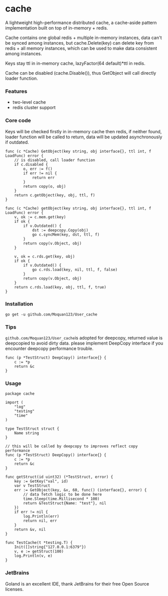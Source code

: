 # cache
A lightweight high-performance distributed cache, a cache-aside pattern implementation built on top of in-memory + redis.

Cache contains one global redis + multiple in-memory instances, data can't be synced among instances, but cache.Delete(key) can delete key from redis + all memory instances, which can be used to make data consistent among instances.

Keys stay ttl in in-memory cache, lazyFactor(64 default)*ttl in redis.

Cache can be disabled (cache.Disable()), thus GetObject will call directly loader function.

### Features

* two-level cache
* redis cluster support


### Core code
Keys will be checked firstly in in-memory cache then redis, if neither found, loader function will be called to return, data will be updated asynchronously if outdated.
```bigquery
func (c *Cache) GetObject(key string, obj interface{}, ttl int, f LoadFunc) error {
	// is disabled, call loader function
	if c.disabled {
		o, err := f()
		if err != nil {
			return err
		}
		return copy(o, obj)
	}
	return c.getObject(key, obj, ttl, f)
}

func (c *Cache) getObject(key string, obj interface{}, ttl int, f LoadFunc) error {
	v, ok := c.mem.get(key)
	if ok {
		if v.Outdated() {
			dst := deepcopy.Copy(obj)
			go c.syncMem(key, dst, ttl, f)
		}
		return copy(v.Object, obj)
	}

	v, ok = c.rds.get(key, obj)
	if ok {
		if v.Outdated() {
			go c.rds.load(key, nil, ttl, f, false)
		}
		return copy(v.Object, obj)
	}
	return c.rds.load(key, obj, ttl, f, true)
}
```


### Installation

`go get -u github.com/Moquan123/User_cache`


### Tips

```github.com/Moquan123/User_cache```is adopted for deepcopy, returned value is deepcopied to avoid dirty data.
please implement DeepCopy interface if you encounter deepcopy performance trouble.

```bigquery
func (p *TestStruct) DeepCopy() interface{} {
	c := *p
	return &c
}
```

### Usage

``` bigquery
package cache

import (
	"log"
	"testing"
	"time"
)

type TestStruct struct {
	Name string
}

// this will be called by deepcopy to improves reflect copy performance
func (p *TestStruct) DeepCopy() interface{} {
	c := *p
	return &c
}

func getStruct(id uint32) (*TestStruct, error) {
	key := GetKey("val", id)
	var v TestStruct
	err := GetObject(key, &v, 60, func() (interface{}, error) {
		// data fetch logic to be done here
		time.Sleep(time.Millisecond * 100)
		return &TestStruct{Name: "test"}, nil
	})
	if err != nil {
		log.Println(err)
		return nil, err
	}
	return &v, nil
}

func TestCache(t *testing.T) {
	Init([]string{"127.0.0.1:6379"})
	v, e := getStruct(100)
	log.Println(v, e)
}
```

### JetBrains

Goland is an excellent IDE, thank JetBrains for their free Open Source licenses.
